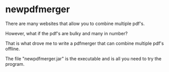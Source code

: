 # newpdfmerger
There are many websites that allow you to combine multiple pdf's.

However, what if the pdf's are bulky and many in number? 

That is what drove me to write a pdfmerger that can combine multiple pdf's offline.

The file "newpdfmerger.jar" is the executable and is all you need to try the program.
